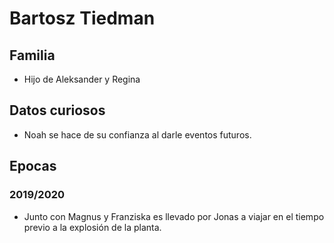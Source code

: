 # Bartosz Tiedman

## Familia

* Hijo de Aleksander y Regina

## Datos curiosos

* Noah se hace de su confianza al darle eventos futuros.

## Epocas

### 2019/2020

* Junto con Magnus y Franziska es llevado por Jonas a viajar en el tiempo previo a la explosión de la planta.
